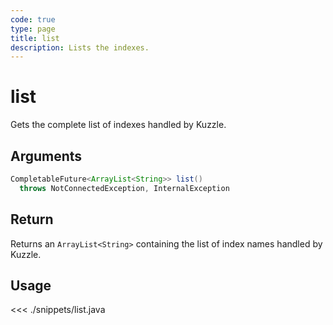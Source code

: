 ```yaml
---
code: true
type: page
title: list
description: Lists the indexes.
---
```


# list

Gets the complete list of indexes handled by Kuzzle.

## Arguments

```java
CompletableFuture<ArrayList<String>> list() 
  throws NotConnectedException, InternalException
```

## Return

Returns an `ArrayList<String>` containing the list of index names handled by Kuzzle.

## Usage

<<< ./snippets/list.java
